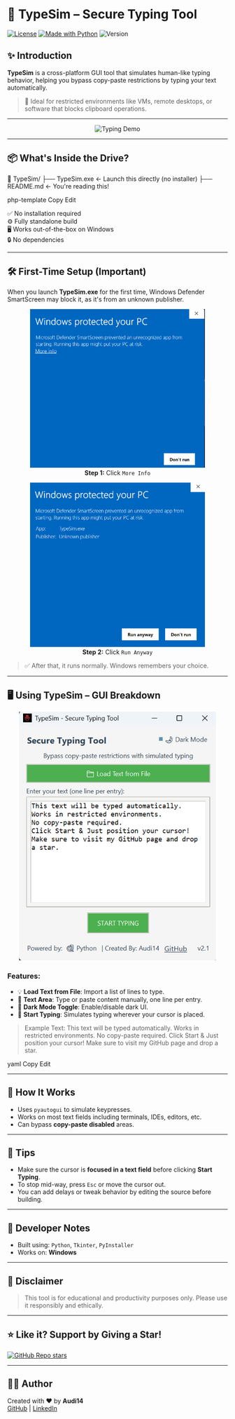 # 🚀 TypeSim – Secure Typing Tool

[![License](https://img.shields.io/badge/License-MIT-green.svg)](https://opensource.org/licenses/MIT)
[![Made with Python](https://img.shields.io/badge/Made%20with-Python-blue.svg)](https://www.python.org/)
![Version](https://img.shields.io/badge/version-2.1-brightgreen)

## ✨ Introduction

**TypeSim** is a cross-platform GUI tool that simulates human-like typing behavior, helping you bypass copy-paste restrictions by typing your text automatically.

> 🧠 Ideal for restricted environments like VMs, remote desktops, or software that blocks clipboard operations.

---

<p align="center">
  <img src="https://raw.githubusercontent.com/Audi14/TypeSim/main/assets/typing-demo.gif" alt="Typing Demo" width="600"/>
</p>

---

## 📦 What's Inside the Drive?

📁 TypeSim/
├── TypeSim.exe ← Launch this directly (no installer)
├── README.md ← You're reading this!

php-template
Copy
Edit

✅ No installation required  
⚙️ Fully standalone build  
🖥️ Works out-of-the-box on Windows  
🔒 No dependencies

---

## 🛠️ First-Time Setup (Important)

When you launch **TypeSim.exe** for the first time, Windows Defender SmartScreen may block it, as it's from an unknown publisher.

<p align="center">
  <img src="assets/protect1.png" width="400" />
  <br/>
  <strong>Step 1:</strong> Click <code>More Info</code>
</p>

<p align="center">
  <img src="assets/protect2.png" width="400" />
  <br/>
  <strong>Step 2:</strong> Click <code>Run Anyway</code>
</p>

> ✅ After that, it runs normally. Windows remembers your choice.

---

## 🖥️ Using TypeSim – GUI Breakdown

<p align="center">
  <img src="assets/interface.png" width="450"/>
</p>

### Features:
- 💡 **Load Text from File**: Import a list of lines to type.
- 🎯 **Text Area**: Type or paste content manually, one line per entry.
- 🧠 **Dark Mode Toggle**: Enable/disable dark UI.
- 🧩 **Start Typing**: Simulates typing wherever your cursor is placed.

> Example Text:
This text will be typed automatically.
Works in restricted environments.
No copy-paste required.
Click Start & Just position your cursor!
Make sure to visit my GitHub page and drop a star.

yaml
Copy
Edit

---

## 📎 How It Works

- Uses `pyautogui` to simulate keypresses.
- Works on most text fields including terminals, IDEs, editors, etc.
- Can bypass **copy-paste disabled** areas.

---

## 🧠 Tips

- Make sure the cursor is **focused in a text field** before clicking **Start Typing**.
- To stop mid-way, press `Esc` or move the cursor out.
- You can add delays or tweak behavior by editing the source before building.

---

## 📁 Developer Notes

- Built using: `Python`, `Tkinter`, `PyInstaller`
- Works on: **Windows**

---

## 🔐 Disclaimer

> This tool is for educational and productivity purposes only. Please use it responsibly and ethically.

---

## ⭐ Like it? Support by Giving a Star!

[![GitHub Repo stars](https://img.shields.io/github/stars/Audi14/TypeSim?style=social)](https://github.com/Audi14-2005/TypeSim)

---

## 👨‍💻 Author

Created with ❤️ by **Audi14**  
[GitHub](https://github.com/Audi14-2005) | [LinkedIn](#)
